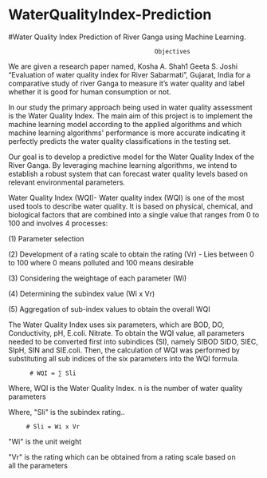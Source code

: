 # WaterQualityIndex-Prediction

#Water Quality Index Prediction of River Ganga using Machine Learning.

                                             Objectives
We are given a research paper named, Kosha A. Shah1 Geeta S. Joshi “Evaluation of water quality index for River Sabarmati”, Gujarat, India for a comparative study of river Ganga to measure it’s water quality and label whether it is good for human consumption or not.

In our study the primary approach being used in water quality assessment is the Water Quality Index. The main aim of this project is to implement the machine learning model according to the applied algorithms and which machine learning algorithms' performance is more accurate indicating it perfectly predicts the water quality classifications in the testing set.

Our goal is to develop a predictive model for the Water Quality Index of the River Ganga. By leveraging machine learning algorithms, we intend to establish a robust system that can forecast water quality levels based on relevant environmental parameters.

Water Quality Index (WQI)-
Water quality index (WQI) is one of the most used tools to describe water quality. It is based on physical, chemical, and biological factors that are combined into a single value that ranges from 0 to 100 and involves 4 processes:

(1) Parameter selection

(2) Development of a rating scale to obtain the rating (Vr) - Lies between 0 to 100 where 0 means polluted and 100 means desirable

(3) Considering the weightage of each parameter (Wi)

(4) Determining the subindex value (Wi x Vr)

(5) Aggregation of sub-index values to obtain the overall WQI

The Water Quality Index uses six parameters, which are BOD, DO, Conductivity, pH, E.coli. Nitrate. To obtain the WQI value, all parameters needed to be converted first into subindices (SI), namely SIBOD SIDO, SIEC, SIpH, SIN and SIE.coli. Then, the calculation of WQI was performed by substituting all sub indices of the six parameters into the WQI formula. 

          # WQI = ∑ Sli

Where, WQI is the Water Quality Index. n is the number of water quality parameters

Where, "Sli" is the subindex rating..

         # Sli = Wi x Vr

"Wi" is the unit weight

"Vr" is the rating which can be obtained from a rating scale based on all the parameters



